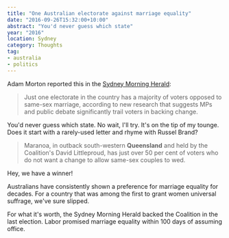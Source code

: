 ```yaml
---
title: "One Australian electorate against marriage equality" 
date: "2016-09-26T15:32:00+10:00"
abstract: "You'd never guess which state"
year: "2016"
location: Sydney
category: Thoughts
tag:
- australia
- politics
---
```

Adam Morton reported this in the [Sydney Morning Herald]:

> Just one electorate in the country has a majority of voters opposed to same-sex marriage, according to new research that suggests MPs and public debate significantly trail voters in backing change.

You'd never guess which state. No wait, I'll try. It's on the tip of my tounge. Does it start with a rarely-used letter and rhyme with Russel Brand?

> Maranoa, in outback south-western **Queensland** and held by the Coalition's David Littleproud, has just over 50 per cent of voters who do not want a change to allow same-sex couples to wed.

Hey, we have a winner!

Australians have consistently shown a preference for marriage equality for decades. For a country that was among the first to grant women universal suffrage, we've sure slipped.

For what it's worth, the Sydney Morning Herald backed the Coalition in the last election. Labor promised marriage equality within 100 days of assuming office.

[Sydney Morning Herald]: http://www.smh.com.au/federal-politics/political-news/just-one-electorate-opposed-to-samesex-marriage-20160923-grn2mq

